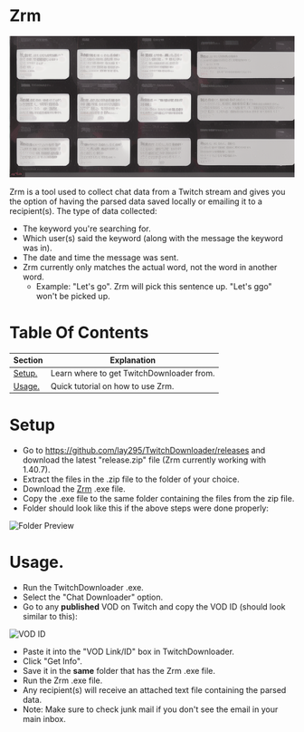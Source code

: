 # Zrm
![image](https://github.com/a-brandon/Zrm/blob/main/images/chat_logs.png)

Zrm is a tool used to collect chat data from a Twitch stream and gives you the option of having the parsed data saved locally or emailing it to a recipient(s). The type of data collected:
- The keyword you're searching for.
- Which user(s) said the keyword (along with the message the keyword was in).
- The date and time the message was sent.
- Zrm currently only matches the actual word, not the word in another word.
  - Example: "Let's go". Zrm will pick this sentence up. "Let's ggo" won't be picked up.

# Table Of Contents
|Section|Explanation|
|---------------------------------------------------------------|---------------------------------------------------------------------|
|[Setup.](#setup)                                               |   Learn where to get TwitchDownloader from.                         |
|[Usage.](#usage)                                               |   Quick tutorial on how to use Zrm.                             |

# Setup
- Go to https://github.com/lay295/TwitchDownloader/releases and download the latest "release.zip" file (Zrm currently working with 1.40.7).
- Extract the files in the .zip file to the folder of your choice.
- Download the [Zrm](https://github.com/a-brandon/Zrm/releases/tag/v1.0.0) .exe file.
- Copy the .exe file to the same folder containing the files from the zip file.
- Folder should look like this if the above steps were done properly:
 
![Folder Preview](https://github.com/a-brandon/Zrm/blob/main/pictures/folder_preview.png)

# Usage.
- Run the TwitchDownloader .exe.
- Select the "Chat Downloader" option.
- Go to any **published** VOD on Twitch and copy the VOD ID (should look similar to this):

![VOD ID](https://github.com/a-brandon/Zrm/blob/main/pictures/vod_id.png)
- Paste it into the "VOD Link/ID" box in TwitchDownloader.
- Click "Get Info".
- Save it in the **same** folder that has the Zrm .exe file.
- Run the Zrm .exe file.
- Any recipient(s) will receive an attached text file containing the parsed data.
 - Note: Make sure to check junk mail if you don't see the email in your main inbox.
